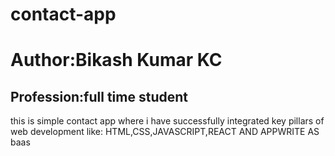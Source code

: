 # contact-app
<h1>Author:Bikash Kumar KC</h1>
<h2>Profession:full time student</h2>
this is simple contact app where i have successfully integrated key pillars of web development like: HTML,CSS,JAVASCRIPT,REACT AND APPWRITE AS baas
